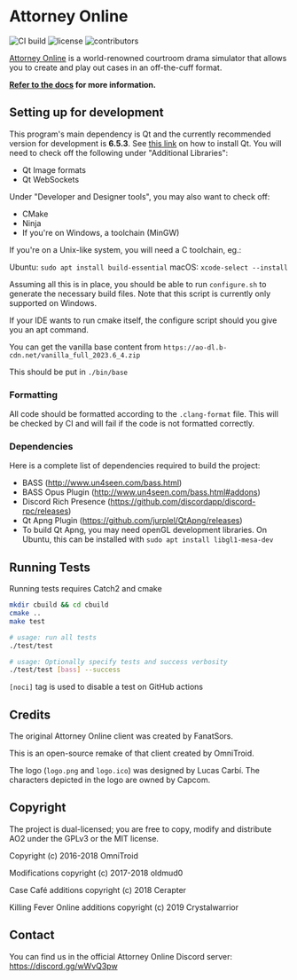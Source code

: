 # Attorney Online

![CI build](https://github.com/AttorneyOnline/AO2-Client/actions/workflows/build.yml/badge.svg?event=push) ![license](https://img.shields.io/github/license/AttorneyOnline/AO2-Client?color=blue) ![contributors](https://img.shields.io/github/contributors/AttorneyOnline/AO2-Client)<br>

[Attorney Online](https://aceattorneyonline.com) is a world-renowned courtroom drama simulator that allows you to create and play out cases in an off-the-cuff format.

**[Refer to the docs](https://github.com/AttorneyOnline/docs/blob/master/docs/index.md) for more information.**

## Setting up for development

This program's main dependency is Qt and the currently recommended version for development is **6.5.3**. See [this link](https://doc.qt.io/qt-6/qt-online-installation.html)
on how to install Qt. You will need to check off the following under "Additional Libraries":
- Qt Image formats
- Qt WebSockets

Under "Developer and Designer tools", you may also want to check off:
- CMake
- Ninja
- If you're on Windows, a toolchain (MinGW)

If you're on a Unix-like system, you will need a C toolchain, eg.:

Ubuntu: `sudo apt install build-essential`
macOS: `xcode-select --install`

Assuming all this is in place, you should be able to run `configure.sh` to generate the necessary build files.
Note that this script is currently only supported on Windows.

If your IDE wants to run cmake itself, the configure script should you give you an apt command.

You can get the vanilla base content from `https://ao-dl.b-cdn.net/vanilla_full_2023.6_4.zip`

This should be put in `./bin/base`

### Formatting

All code should be formatted according to the `.clang-format` file.
This will be checked by CI and will fail if the code is not formatted correctly.

### Dependencies

Here is a complete list of dependencies required to build the project:

* BASS (http://www.un4seen.com/bass.html)
* BASS Opus Plugin (http://www.un4seen.com/bass.html#addons)
* Discord Rich Presence (https://github.com/discordapp/discord-rpc/releases)
* Qt Apng Plugin (https://github.com/jurplel/QtApng/releases)
* To build Qt Apng, you may need openGL development libraries. On Ubuntu, this can be installed with `sudo apt install libgl1-mesa-dev`

## Running Tests
Running tests requires Catch2 and cmake

```sh
mkdir cbuild && cd cbuild
cmake ..
make test

# usage: run all tests
./test/test

# usage: Optionally specify tests and success verbosity
./test/test [bass] --success
```

`[noci]` tag is used to disable a test on GitHub actions


## Credits

The original Attorney Online client was created by FanatSors.

This is an open-source remake of that client created by OmniTroid.

The logo (`logo.png` and `logo.ico`) was designed by Lucas Carbí. The characters depicted in the logo are owned by Capcom.

## Copyright

The project is dual-licensed; you are free to copy, modify and distribute AO2 under the GPLv3 or the MIT license.

Copyright (c) 2016-2018 OmniTroid

Modifications copyright (c) 2017-2018 oldmud0

Case Café additions copyright (c) 2018 Cerapter

Killing Fever Online additions copyright (c) 2019 Crystalwarrior

## Contact

You can find us in the official Attorney Online Discord server: https://discord.gg/wWvQ3pw
